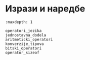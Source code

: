 # Изрази и наредбе

```{toctree}
:maxdepth: 1

operatori_jezika
jednostavna_dodela
aritmeticki_operatori
konverzije_tipova
bitski_operatori
operator_sizeof
```
